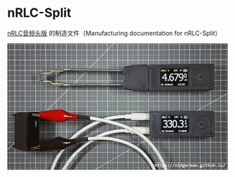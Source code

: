 # nRLC-Split

[nRLC音频头版](https://oldgerman.github.io/1eb159fd/) 的制造文件（Manufacturing documentation for nRLC-Split）

![s_OldGerman制作的初号机和二号机](Images/s_OldGerman制作的初号机和二号机.JPG)
